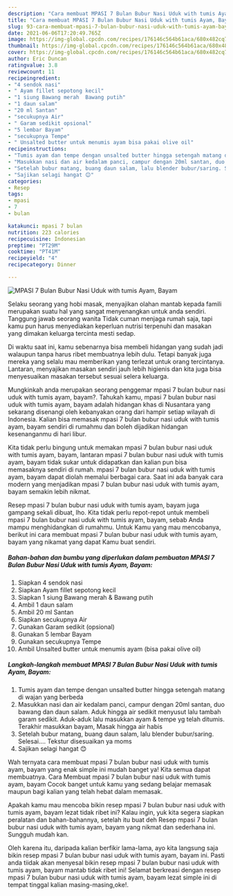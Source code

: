 ```yaml
---
description: "Cara membuat MPASI 7 Bulan Bubur Nasi Uduk with tumis Ayam, Bayam yang nikmat Untuk Jualan"
title: "Cara membuat MPASI 7 Bulan Bubur Nasi Uduk with tumis Ayam, Bayam yang nikmat Untuk Jualan"
slug: 93-cara-membuat-mpasi-7-bulan-bubur-nasi-uduk-with-tumis-ayam-bayam-yang-nikmat-untuk-jualan
date: 2021-06-06T17:20:49.765Z
image: https://img-global.cpcdn.com/recipes/176146c564b61aca/680x482cq70/mpasi-7-bulan-bubur-nasi-uduk-with-tumis-ayam-bayam-foto-resep-utama.jpg
thumbnail: https://img-global.cpcdn.com/recipes/176146c564b61aca/680x482cq70/mpasi-7-bulan-bubur-nasi-uduk-with-tumis-ayam-bayam-foto-resep-utama.jpg
cover: https://img-global.cpcdn.com/recipes/176146c564b61aca/680x482cq70/mpasi-7-bulan-bubur-nasi-uduk-with-tumis-ayam-bayam-foto-resep-utama.jpg
author: Eric Duncan
ratingvalue: 3.8
reviewcount: 11
recipeingredient:
- "4 sendok nasi"
- " Ayam fillet sepotong kecil"
- "1 siung Bawang merah  Bawang putih"
- "1 daun salam"
- "20 ml Santan"
- "secukupnya Air"
- " Garam sedikit opsional"
- "5 lembar Bayam"
- "secukupnya Tempe"
- " Unsalted butter untuk menumis ayam bisa pakai olive oil"
recipeinstructions:
- "Tumis ayam dan tempe dengan unsalted butter hingga setengah matang di wajan yang berbeda"
- "Masukkan nasi dan air kedalam panci, campur dengan 20ml santan, duo bawang dan daun salam. Aduk hingga air sedikit menyusut lalu tambah garam sedikit. Aduk-aduk lalu masukkan ayam &amp; tempe yg telah ditumis. Terakhir masukkan bayam, Masak hingga air habis"
- "Setelah bubur matang, buang daun salam, lalu blender bubur/saring. Selesai.... Tekstur disesuaikan ya moms"
- "Sajikan selagi hangat 😊"
categories:
- Resep
tags:
- mpasi
- 7
- bulan

katakunci: mpasi 7 bulan 
nutrition: 223 calories
recipecuisine: Indonesian
preptime: "PT29M"
cooktime: "PT41M"
recipeyield: "4"
recipecategory: Dinner

---
```



![MPASI 7 Bulan Bubur Nasi Uduk with tumis Ayam, Bayam](https://img-global.cpcdn.com/recipes/176146c564b61aca/680x482cq70/mpasi-7-bulan-bubur-nasi-uduk-with-tumis-ayam-bayam-foto-resep-utama.jpg)

Selaku seorang yang hobi masak, menyajikan olahan mantab kepada famili merupakan suatu hal yang sangat menyenangkan untuk anda sendiri. Tanggung jawab seorang  wanita Tidak cuman menjaga rumah saja, tapi kamu pun harus menyediakan keperluan nutrisi terpenuhi dan masakan yang dimakan keluarga tercinta mesti sedap.

Di waktu  saat ini, kamu sebenarnya bisa membeli hidangan yang sudah jadi walaupun tanpa harus ribet membuatnya lebih dulu. Tetapi banyak juga mereka yang selalu mau memberikan yang terlezat untuk orang tercintanya. Lantaran, menyajikan masakan sendiri jauh lebih higienis dan kita juga bisa menyesuaikan masakan tersebut sesuai selera keluarga. 



Mungkinkah anda merupakan seorang penggemar mpasi 7 bulan bubur nasi uduk with tumis ayam, bayam?. Tahukah kamu, mpasi 7 bulan bubur nasi uduk with tumis ayam, bayam adalah hidangan khas di Nusantara yang sekarang disenangi oleh kebanyakan orang dari hampir setiap wilayah di Indonesia. Kalian bisa memasak mpasi 7 bulan bubur nasi uduk with tumis ayam, bayam sendiri di rumahmu dan boleh dijadikan hidangan kesenanganmu di hari libur.

Kita tidak perlu bingung untuk memakan mpasi 7 bulan bubur nasi uduk with tumis ayam, bayam, lantaran mpasi 7 bulan bubur nasi uduk with tumis ayam, bayam tidak sukar untuk didapatkan dan kalian pun bisa memasaknya sendiri di rumah. mpasi 7 bulan bubur nasi uduk with tumis ayam, bayam dapat diolah memalui berbagai cara. Saat ini ada banyak cara modern yang menjadikan mpasi 7 bulan bubur nasi uduk with tumis ayam, bayam semakin lebih nikmat.

Resep mpasi 7 bulan bubur nasi uduk with tumis ayam, bayam juga gampang sekali dibuat, lho. Kita tidak perlu repot-repot untuk membeli mpasi 7 bulan bubur nasi uduk with tumis ayam, bayam, sebab Anda mampu menghidangkan di rumahmu. Untuk Kamu yang mau mencobanya, berikut ini cara membuat mpasi 7 bulan bubur nasi uduk with tumis ayam, bayam yang nikamat yang dapat Kamu buat sendiri.

<!--inarticleads1-->

##### Bahan-bahan dan bumbu yang diperlukan dalam pembuatan MPASI 7 Bulan Bubur Nasi Uduk with tumis Ayam, Bayam:

1. Siapkan 4 sendok nasi
1. Siapkan  Ayam fillet sepotong kecil
1. Siapkan 1 siung Bawang merah &amp; Bawang putih
1. Ambil 1 daun salam
1. Ambil 20 ml Santan
1. Siapkan secukupnya Air
1. Gunakan  Garam sedikit (opsional)
1. Gunakan 5 lembar Bayam
1. Gunakan secukupnya Tempe
1. Ambil  Unsalted butter untuk menumis ayam (bisa pakai olive oil)




<!--inarticleads2-->

##### Langkah-langkah membuat MPASI 7 Bulan Bubur Nasi Uduk with tumis Ayam, Bayam:

1. Tumis ayam dan tempe dengan unsalted butter hingga setengah matang di wajan yang berbeda
1. Masukkan nasi dan air kedalam panci, campur dengan 20ml santan, duo bawang dan daun salam. Aduk hingga air sedikit menyusut lalu tambah garam sedikit. Aduk-aduk lalu masukkan ayam &amp; tempe yg telah ditumis. Terakhir masukkan bayam, Masak hingga air habis
1. Setelah bubur matang, buang daun salam, lalu blender bubur/saring. Selesai.... Tekstur disesuaikan ya moms
1. Sajikan selagi hangat 😊




Wah ternyata cara membuat mpasi 7 bulan bubur nasi uduk with tumis ayam, bayam yang enak simple ini mudah banget ya! Kita semua dapat membuatnya. Cara Membuat mpasi 7 bulan bubur nasi uduk with tumis ayam, bayam Cocok banget untuk kamu yang sedang belajar memasak maupun bagi kalian yang telah hebat dalam memasak.

Apakah kamu mau mencoba bikin resep mpasi 7 bulan bubur nasi uduk with tumis ayam, bayam lezat tidak ribet ini? Kalau ingin, yuk kita segera siapkan peralatan dan bahan-bahannya, setelah itu buat deh Resep mpasi 7 bulan bubur nasi uduk with tumis ayam, bayam yang nikmat dan sederhana ini. Sungguh mudah kan. 

Oleh karena itu, daripada kalian berfikir lama-lama, ayo kita langsung saja bikin resep mpasi 7 bulan bubur nasi uduk with tumis ayam, bayam ini. Pasti anda tiidak akan menyesal bikin resep mpasi 7 bulan bubur nasi uduk with tumis ayam, bayam mantab tidak ribet ini! Selamat berkreasi dengan resep mpasi 7 bulan bubur nasi uduk with tumis ayam, bayam lezat simple ini di tempat tinggal kalian masing-masing,oke!.

